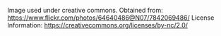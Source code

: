 Image used under creative commons. Obtained from: https://www.flickr.com/photos/64640486@N07/7842069486/
License Information: https://creativecommons.org/licenses/by-nc/2.0/
